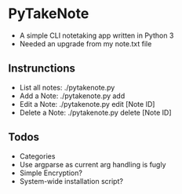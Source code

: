 # PyTakeNote #
- A simple CLI notetaking app written in Python 3
- Needed an upgrade from my note.txt file

## Instrunctions
- List all notes:
    ./pytakenote.py
- Add a Note:
    ./pytakenote.py add
- Edit a Note:
    ./pytakenote.py edit [Note ID]
- Delete a Note:
    ./pytakenote.py delete [Note ID]

## Todos
- Categories
- Use argparse as current arg handling is fugly
- Simple Encryption?
- System-wide installation script?
